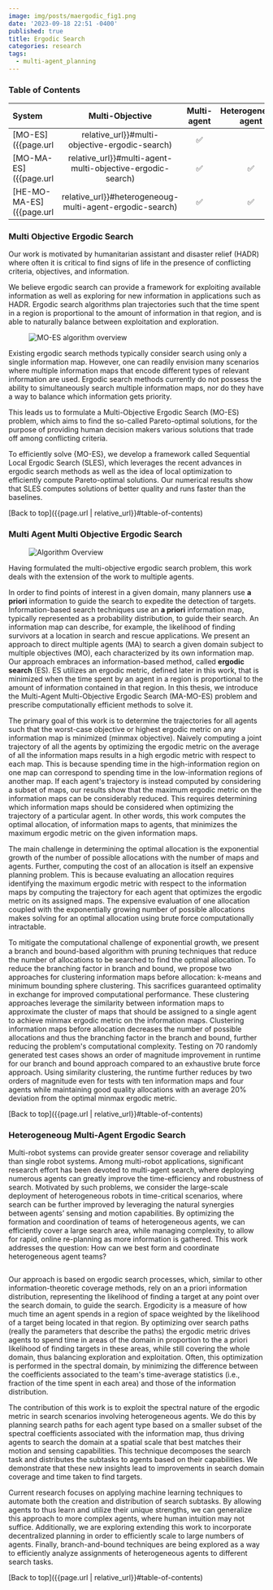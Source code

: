 ```yaml
---
image: img/posts/maergodic_fig1.png
date: '2023-09-18 22:51 -0400'
published: true
title: Ergodic Search
categories: research
tags:
  - multi-agent_planning
---
```

<!--//### Table of Contents

//1. [Multi-Objective Ergodic Search]({{page.url | relative_url}}#multi-objective-ergodic-search)

//2. [Multi-Agent Multi-Objective Ergodic Search]({{page.url | relative_url}}#multi-agent-multi-objective-ergodic-search)-->

### Table of Contents

| System  | Multi-Objective | Multi-agent | Heterogeneous agent |
| :-----  | :-------------: | :---------: | :-----------------: |
| [MO-ES]({{page.url | relative_url}}#multi-objective-ergodic-search) | ✅ | | |
| [MO-MA-ES]({{page.url | relative_url}}#multi-agent-multi-objective-ergodic-search) | ✅ | ✅ | |
| [HE-MO-MA-ES]({{page.url | relative_url}}#heterogeneoug-multi-agent-ergodic-search) | ✅ | ✅ | ✅ |

### Multi Objective Ergodic Search

Our work is motivated by humanitarian assistant and disaster relief (HADR) where often it is critical to find signs of life in the presence of conflicting criteria, objectives, and information. 

We believe ergodic search can provide a framework for exploiting available information as well as exploring for new information in applications such as HADR. Ergodic search algorithms plan trajectories such that the time spent in a region is proportional to the amount of information in that region, and is able to naturally balance between exploitation and exploration.

<figure>
 <img src="img/posts/moes_alg_overview.png" alt="MO-ES algorithm overview"/>
</figure>

Existing ergodic search methods typically consider search using only a single information map.
However, one can readily envision many scenarios where multiple information maps that encode different types of relevant information are used. Ergodic search methods currently do not possess the ability to simultaneously search multiple information maps, nor do they have a way to balance which information gets priority.

This leads us to formulate a Multi-Objective Ergodic Search (MO-ES) problem, which aims to find the so-called Pareto-optimal solutions, for the purpose of providing human decision makers various solutions that trade off among conflicting criteria.

To efficiently solve {MO-ES}, we develop a framework called Sequential Local Ergodic Search (SLES), which leverages the recent advances in ergodic search methods as well as the idea of local optimization to efficiently compute Pareto-optimal solutions. Our numerical results show that SLES computes solutions of better quality and runs faster than the baselines.

[Back to top]({{page.url | relative_url}}#table-of-contents)


### Multi Agent Multi Objective Ergodic Search


<figure>
 <img src="img/posts/mamoes_alg_overview.png" alt="Algorithm Overview" />
</figure>


Having formulated the multi-objective ergodic search problem, this work deals with the extension of the work to multiple agents.

In order to find points of interest in a given domain, many planners use **a priori** information to guide the search to expedite the detection of targets. Information-based search techniques use an **a priori** information map, typically represented as a probability distribution, to guide their search. An information map can describe, for example, the likelihood of finding survivors at a location in search and rescue applications. We present an approach to direct multiple agents (MA) to search a given domain subject to multiple objectives (MO), each characterized by its own information map. Our approach embraces an information-based method, called **ergodic search** (ES). ES utilizes an ergodic metric, defined later in this work, that is minimized when the time spent by an agent in a region is proportional to the amount of information contained in that region. In this thesis, we introduce the Multi-Agent Multi-Objective Ergodic Search (MA-MO-ES) problem and prescribe computationally efficient methods to solve it.

The primary goal of this work is to determine the trajectories for all agents such that the worst-case objective or highest ergodic metric on any information map is minimized (minmax objective). Naively computing a joint trajectory of all the agents by optimizing the ergodic metric on the average of all the information maps results in a high ergodic metric with respect to each map. This is because spending time in the high-information region on one map can correspond to spending time in the low-information regions of another map. If each agent's trajectory is instead computed by considering a subset of maps, our results show that the maximum ergodic metric on the information maps can be considerably reduced. This requires determining which information maps should be considered when optimizing the trajectory of a particular agent. In other words, this work computes the optimal allocation, of information maps to agents, that minimizes the maximum ergodic metric on the given information maps.

The main challenge in determining the optimal allocation is the exponential growth of the number of possible allocations with the number of maps and agents. Further, computing the cost of an allocation is itself an expensive planning problem. This is because evaluating an allocation requires identifying the maximum ergodic metric with respect to the information maps by computing the trajectory for each agent that optimizes the ergodic metric on its assigned maps. The expensive evaluation of one allocation coupled with the exponentially growing number of possible allocations makes solving for an optimal allocation using brute force computationally intractable. 

To mitigate the computational challenge of exponential growth, we present a branch and bound-based algorithm with pruning techniques that reduce the number of allocations to be searched to find the optimal allocation. To reduce the branching factor in branch and bound, we propose two approaches for clustering information maps before allocation: k-means and minimum bounding sphere clustering. This sacrifices guaranteed optimality in exchange for improved computational performance. These clustering approaches leverage the similarity between information maps to approximate the cluster of maps that should be assigned to a  single agent to achieve minmax ergodic metric on the information maps. Clustering information maps before allocation decreases the number of possible allocations and thus the branching factor in the branch and bound, further reducing the problem's computational complexity. Testing on 70 randomly generated test cases shows an order of magnitude improvement in runtime for our branch and bound approach compared to an exhaustive brute force approach. Using similarity clustering, the runtime further reduces by two orders of magnitude even for tests with ten information maps and four agents while maintaining good quality allocations with an average 20\% deviation from the optimal minmax ergodic metric.

[Back to top]({{page.url | relative_url}}#table-of-contents)

### Heterogeneoug Multi-Agent Ergodic Search

Multi-robot systems can provide greater sensor coverage and reliability than single robot systems. Among multi-robot applications, significant research effort has been devoted to multi-agent search, where deploying numerous agents can greatly improve the time-efficiency and robustness of search. Motivated by such problems, we consider the large-scale deployment of heterogeneous robots in time-critical scenarios, where search can be further improved by leveraging the natural synergies between agents’ sensing and motion capabilities. By optimizing the formation and coordination of teams of heterogeneous agents, we can efficiently cover a large search area, while managing complexity, to allow for rapid, online re-planning as more information is gathered. This work addresses the question: How can we best form and coordinate heterogeneous agent teams?

<figure>
 <img src="img/posts/dars2021_gaussian.gif" alt="" />
</figure>

Our approach is based on ergodic search processes, which, similar to other information-theoretic coverage methods, rely on an a priori information distribution, representing the likelihood of finding a target at any point over the search domain, to guide the search. Ergodicity is a measure of how much time an agent spends in a region of space weighted by the likelihood of a target being located in that region. By optimizing over search paths (really the parameters that describe the paths) the ergodic metric drives agents to spend time in areas of the domain in proportion to the a priori likelihood of finding targets in these areas,  while still covering the whole domain, thus balancing exploration and exploitation. Often, this optimization is performed in the spectral domain, by minimizing the difference between the coefficients associated to the team's time-average statistics (i.e., fraction of the time spent in each area) and those of the information distribution.

The contribution of this work is to exploit the spectral nature of the ergodic metric in search scenarios involving heterogeneous agents. We do this by planning search paths for each agent type based on a smaller subset of the spectral coefficients associated with the information map, thus driving agents to search the domain at a spatial scale that best matches their motion and sensing capabilities. This technique decomposes the search task and distributes the subtasks to agents based on their capabilities. We demonstrate that these new insights lead to improvements in search domain coverage and time taken to find targets.

Current research focuses on applying machine learning techniques to automate both the creation and distribution of search subtasks. By allowing agents to thus learn and utilize their unique strengths, we can generalize this approach to more complex agents, where human intuition may not suffice. Additionally, we are exploring extending this work to incorporate decentralized planning in order to efficiently scale to large numbers of agents. Finally, branch-and-bound techniques are being explored as a way to efficiently analyze assignments of heterogeneous agents to different search tasks.

[Back to top]({{page.url | relative_url}}#table-of-contents)

